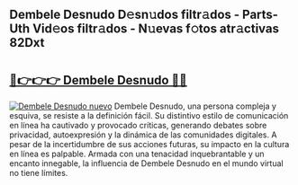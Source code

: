 ## Dembele Desnudo D𝚎sn𝚞dos filtr𝚊dos - Parts-Uth Vid𝚎os filtr𝚊dos - N𝚞evas f𝚘tos atr𝚊ctivas 82Dxt

# <h2><a href="http://mbc8ih8.tromn.icu/?c=Dembele+Desnudo">🔗👉👉👉 Dembele Desnudo 🔗🔗</a></h2>

[![Dembele Desnudo nuevo](https://i.imgur.com/pEAQMta.gif)](http://mbc8ih8.tromn.icu/?c=Dembele+Desnudo)
Dembele Desnudo, una persona compleja y esquiva, se resiste a la definición fácil. Su distintivo estilo de comunicación en línea ha cautivado y provocado críticas, generando debates sobre privacidad, autoexpresión y la dinámica de las comunidades digitales. A pesar de la incertidumbre de sus acciones futuras, su impacto en la cultura en línea es palpable. Armada con una tenacidad inquebrantable y un encanto innegable, la influencia de Dembele Desnudo en el mundo virtual no tiene límites.
